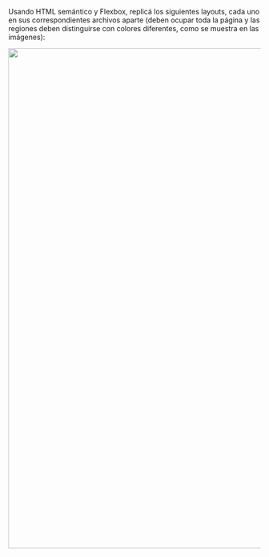 Usando HTML semántico y Flexbox, replicá los siguientes layouts, cada uno en sus correspondientes archivos aparte (deben ocupar toda la página y las regiones deben distinguirse con colores diferentes, como se muestra en las imágenes): 

<img src="https://i.ibb.co/Ph1ppmr/Screen-Shot-2020-06-22-at-12-37-56.png" width="1000" height="auto">
